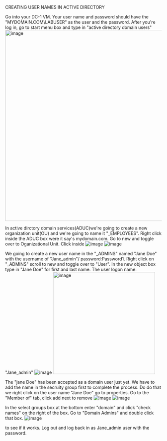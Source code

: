 CREATING USER NAMES IN ACTIVE DIRECTORY

Go into your DC-1 VM. Your user name and password should have the "MYDOMAIN.COM\LABUSER" as the user
and the password. After you're log in, go to start menu box and type in "active directory domain users"
<img width="614" alt="image" src="https://github.com/user-attachments/assets/7d21c3ea-8aa4-43dd-a779-d78d7defa249">

In active dirctory domain services(ADUC)we're going to create a new organization unit(OU) and we're going to 
name it "_EMPLOYEES". Right click inside the ADUC box were it say's mydomain.com. Go to new and toggle over to
Oganizational Unit. Click inside
![image](https://github.com/user-attachments/assets/d41e8422-1532-4375-af04-8e9dadbb4580)
![image](https://github.com/user-attachments/assets/e6313205-9571-4ede-bcbe-965547fa91f2)

We going to create a new user name in the "_ADMINS" named "Jane Doe" with the username of 
"Jane_admin"/ password:Password1. Right click on "_ADMINS" scroll to new and toggle over to "User".
In the new object box type in "Jane Doe" for first and last name. The user logon name: "Jane_admin"
![image](https://github.com/user-attachments/assets/926b4adf-1624-46ca-abad-cef0ccb9080b)
<img width="328" alt="image" src="https://github.com/user-attachments/assets/a65a640e-cea7-452f-8729-55d196e0235f">

The "jane Doe" has been accepted as a domain user just yet. We have to add the name in the secruity group first to 
complete the process. Do do that we right click on the user name "Jane Doe" go to properties. Go to the "Member of" tab,
click add next to remove
![image](https://github.com/user-attachments/assets/aa76f892-94bd-4c3c-9fbe-438edd7b5f4c)
![image](https://github.com/user-attachments/assets/4f827337-360b-45e4-9c0b-ca8895c15338)

In the select groups box at the bottom enter "domain" and click "check names" on the right of the box. Go to
"Domain Admins" and double click that box.
![image](https://github.com/user-attachments/assets/eab7e0e9-fd90-4d12-b3f4-37b0493c66f1)

to see if it works. Log out and log back in as Jane_admin user with the password. 















